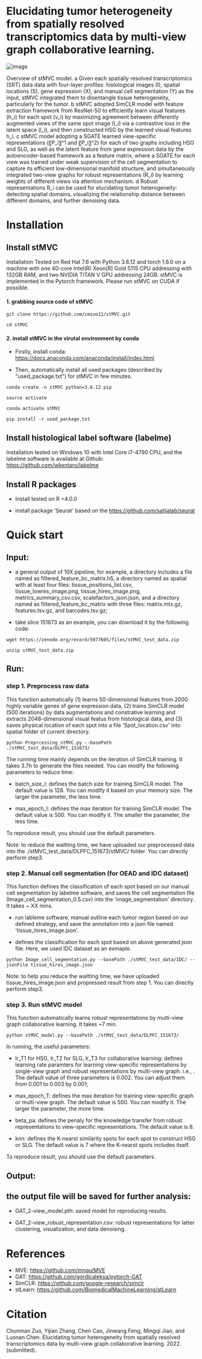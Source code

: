 # Elucidating tumor heterogeneity from spatially resolved transcriptomics data by multi-view graph collaborative learning.

![image](https://github.com/cmzuo11/stMVC/blob/main/Utilities/Main_figure_stMVC.png)

Overview of stMVC model. a Given each spatially resolved transcriptomics (SRT) data data with four-layer profiles: histological images (I), spatial locations (S), gene expression (X), and manual cell segmentation (Y) as the input, stMVC integrated them to disentangle tissue heterogeneity, particularly for the tumor. b stMVC adopted SimCLR model with feature extraction framework from ResNet-50 to efficiently learn visual features (h_i) for each spot (v_i) by maximizing agreement between differently augmented views of the same spot image (I_i) via a contrastive loss in the latent space (l_i), and then constructed HSG by the learned visual features h_i. c stMVC model adopting a SGATE learned view-specific representations (〖P_i〗^1 and 〖P_i〗^2) for each of two graphs including HSG and SLG, as well as the latent feature from gene expression data by the autoencoder-based framework as a feature matrix, where a SGATE for each view was trained under weak supervision of the cell segmentation to capture its efficient low-dimensional manifold structure, and simultaneously integrated two-view graphs for robust representations (R_i) by learning weights of different views via attention mechanism. d Robust representations R_i can be used for elucidating tumor heterogeneity: detecting spatial domains, visualizing the relationship distance between different domains, and further denoising data.

# Installation

## Install stMVC

Installation Tested on Red Hat 7.6 with Python 3.6.12 and torch 1.6.0 on a machine with one 40-core Intel(R) Xeon(R) Gold 5115 CPU addressing with 132GB RAM, and two NVIDIA TITAN V GPU addressing 24GB. stMVC is implemented in the Pytorch framework. Please run stMVC on CUDA if possible. 

#### 1. grabbing source code of stMVC

```
git clone https://github.com/cmzuo11/stMVC.git

cd stMVC
```

#### 2. install stMVC in the virutal environment by conda 

* Firstly, install conda: https://docs.anaconda.com/anaconda/install/index.html

* Then, automatically install all used packages (described by "used_package.txt") for stMVC in few minutes.

```
conda create -n stMVC python=3.6.12 pip

source activate

conda activate stMVC

pip install -r used_package.txt
```

## Install histological label software (labelme) 

Installation tested on Windows 10 with Intel Core i7-4790 CPU, and the labelme software is available at Github: https://github.com/wkentaro/labelme

## Install R packages 

* Install tested on R =4.0.0

* install package 'Seurat' based on the https://github.com/satijalab/seurat

# Quick start

## Input: 

* a general output of 10X pipeline, for example, a directory includes a file named as filtered_feature_bc_matrix.h5, a directory named as spatial with at least four files: tissue_positions_list.csv, tissue_lowres_image.png, tissue_hires_image.png, metrics_summary_csv.csv, scalefactors_json.json, and a directory named as filtered_feature_bc_matrix with three files: matrix.mtx.gz, features.tsv.gz, and barcodes.tsv.gz;  

* take slice 151673 as an example, you can download it by the following code:

```
wget https://zenodo.org/record/5977605/files/stMVC_test_data.zip

unzip stMVC_test_data.zip
```

## Run: 

### step 1. Preprocess raw data

This function automatically (1) learns 50-dimensional features from 2000 highly variable genes of gene expression data, (2) trains SimCLR model (500 iterations) by data augmentations and constrative learning and extracts 2048-dimensional visual featus from histological data, and (3) saves physical location of each spot into a file 'Spot_location.csv' into spatial folder of current directory.

```
python Preprcessing_stMVC.py --basePath ./stMVC_test_data/DLPFC_151673/ 
```

The running time mainly depends on the iteration of SimCLR training. It takes 3.7h to generate the files needed. You can modify the following parameters to reduce time:

* batch_size_I: defines the batch size for training SimCLR model. The default value is 128. You can modify it based on your memory size. The larger the parameter, the less time.

* max_epoch_I: defines the max iteration for training SimCLR model. The default value is 500. You can modify it. The smaller the parameter, the less time.

To reproduce result, you should use the default parameters.

Note: to reduce the waitting time, we have uploaded our preprocessed data into the ./stMVC_test_data/DLPFC_151673/stMVC/ folder. You can directly perform step3.

### step 2. Manual cell segmentation (for OEAD and IDC dataset)

This function defines the classification of each spot based on our manual cell segmentation by labelme software, and saves the cell segmentation file (Image_cell_segmentation_0.5.csv) into the 'image_segmentation' directory. It takes ~ XX mins.

* run lableme software, manual outline each tumor region based on our defined strategy, and save the annotation into a json file named 'tissue_hires_image.json'.

* defines the classification for each spot based on above generated json file. Here, we used IDC dataset as an exmaple.

```
python Image_cell_segmentation.py --basePath ./stMVC_test_data/IDC/ --jsonFile tissue_hires_image.json
```
Note: to help you reduce the waitting time, we have uploaded tissue_hires_image.json and propressed result from step 1. You can directly perform step3.

### step 3. Run stMVC model

This function automatically learns robust representations by multi-view graph collaborative learning. It takes ~7 min.

```
python stMVC_model.py --basePath ./stMVC_test_data/DLPFC_151673/ 
```
In running, the useful parameters:

* lr_T1 for HSG, lr_T2 for SLG, lr_T3 for collaborative learning: defines learning rate paramters for learning view-specific representations by single-view graph and robust representations by multi-view graph. i.e., . The default value of three parameters is 0.002. You can adjust them from 0.001 to 0.003 by 0.001;

* max_epoch_T: defines the max iteration for training view-specific graph or multi-view graph. The default value is 500. You can modify it. The larger the parameter, the more time.

* beta_pa: defines the penaly for the knowledge transfer from robust representations to view-specific representations. The default value is 8.

* knn: defines the K-nearst similarity spots for each spot to construct HSG or SLG. The default value is 7 where the K-nearst spots includes itself. 

To reproduce result, you should use the default parameters.

## Output:

## the output file will be saved for further analysis:

* GAT_2-view_model.pth: saved model for reproducing results.

* GAT_2-view_robust_representation.csv: robust representations for latter clustering, visualization, and data denoising.

# References

* MVE: https://github.com/mnqu/MVE
* GAT: https://github.com/gordicaleksa/pytorch-GAT
* SimCLR: https://github.com/google-research/simclr
* stLearn: https://github.com/BiomedicalMachineLearning/stLearn

# Citation

Chunman Zuo, Yijian Zhang, Chen Cao, Jinwang Feng, Mingqi Jiao, and Luonan Chen. Elucidating tumor heterogeneity from spatially resolved transcriptomics data by multi-view graph collaborative learning. 2022. (submitted).
